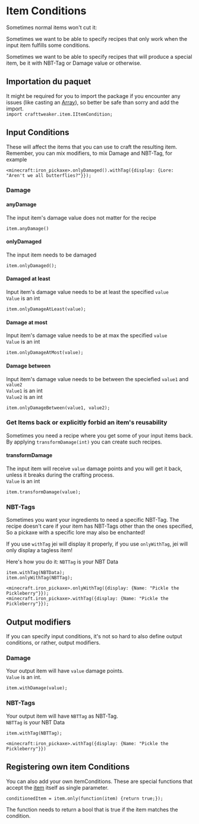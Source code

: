 # Item Conditions

Sometimes normal items won't cut it:

Sometimes we want to be able to specify recipes that only work when the input item fulfills some conditions.

Sometimes we want to be able to specify recipes that will produce a special item, be it with NBT-Tag or Damage value or otherwise.

## Importation du paquet

It might be required for you to import the package if you encounter any issues (like casting an [Array](/AdvancedFunctions/Arrays_and_Loops/)), so better be safe than sorry and add the import.  
`import crafttweaker.item.IItemCondition;`

## Input Conditions

These will affect the items that you can use to craft the resulting item. Remember, you can mix modifiers, to mix Damage and NBT-Tag, for example

```zenscript
<minecraft:iron_pickaxe>.onlyDamaged().withTag({display: {Lore: "Aren't we all butterflies?"}});
```

### Damage

#### anyDamage

The input item's damage value does not matter for the recipe

```zenscript
item.anyDamage()
```

#### onlyDamaged

The input item needs to be damaged

```zenscript
item.onlyDamaged();
```

#### Damaged at least

Input item's damage value needs to be at least the specified `value`  
`Value` is an int

```zenscript
item.onlyDamageAtLeast(value);
```

#### Damage at most

Input item's damage value needs to be at max the specified `value`  
`Value` is an int

```zenscript
item.onlyDamageAtMost(value);
```

#### Damage between

Input item's damage value needs to be between the speciefied `value1` and `value2`  
`Value1` is an int  
`Value2` is an int

```zenscript
item.onlyDamageBetween(value1, value2);
```

### Get Items back or explicitly forbid an item's reusability

Sometimes you need a recipe where you get some of your input items back.  
By applying `transformDamage(int)` you can create such recipes.

#### transformDamage

The input item will receive `value` damage points and you will get it back, unless it breaks during the crafting process.  
`Value` is an int

```zenscript
item.transformDamage(value);
```

### NBT-Tags

Sometimes you want your ingredients to need a specific NBT-Tag. The recipe doesn't care if your item has NBT-Tags other than the ones specified, So a pickaxe with a specific lore may also be enchanted!

If you use `withTag` jei will display it properly, if you use `onlyWithTag`, jei will only display a tagless item!

Here's how you do it: `NBTTag` is your NBT Data

```zenscript
item.withTag(NBTData);
item.onlyWithTag(NBTTag);

<minecraft.iron_pickaxe>.onlyWithTag({display: {Name: "Pickle the Pickleberry"}});
<minecraft.iron_pickaxe>.withTag({display: {Name: "Pickle the Pickleberry"}});
```

## Output modifiers

If you can specify input conditions, it's not so hard to also define output conditions, or rather, output modifiers.

### Damage

Your output item will have `value` damage points.  
`Value` is an int.

```zenscript
item.withDamage(value);
```

### NBT-Tags

Your output item will have `NBTTag` as NBT-Tag.  
`NBTTag` is your NBT Data

```zenscript
item.withTag(NBTTag);

<minecraft:iron_pickaxe>.withTag({display: {Name: "Pickle the Pickleberry"}})
```

## Registering own item Conditions

You can also add your own itemConditions. These are special functions that accept the [item](/Vanilla/Items/IItemStack/) itself as single parameter.

```zenscript
conditionedItem = item.only(function(item) {return true;});
```

The function needs to return a bool that is true if the item matches the condition.